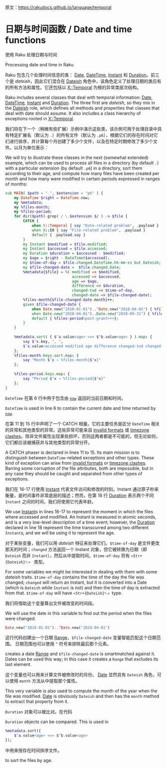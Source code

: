 原文：https://rakudocs.github.io/language/temporal

# 日期与时间函数 / Date and time functions

使用 Raku 处理日期与时间

Processing date and time in Raku

Raku 包含几个处理时间信息的类： [Date](https://rakudocs.github.io/type/Date), [DateTime](https://rakudocs.github.io/type/DateTime), [Instant](https://rakudocs.github.io/type/Instant) 和 [Duration](https://rakudocs.github.io/type/Duration)。前三个是 *dateish*，因此它们混合在 [Dateish](https://rakudocs.github.io/type/Dateish) 角色中，该角色定义了处理日期的类应有的所有方法和属性。它还包括以 [X::Temporal](https://rakudocs.github.io/type/X::Temporal) 为根的异常类层次结构。

Raku includes several classes that deal with temporal information: [Date](https://rakudocs.github.io/type/Date), [DateTime](https://rakudocs.github.io/type/DateTime), [Instant](https://rakudocs.github.io/type/Instant) and [Duration](https://rakudocs.github.io/type/Duration). The three first are *dateish*, so they mix in the [Dateish](https://rakudocs.github.io/type/Dateish) role, which defines all methods and properties that classes that deal with date should assume. It also includes a class hierarchy of exceptions rooted in [X::Temporal](https://rakudocs.github.io/type/X::Temporal).

我们将在下一个（稍微有些扩展）示例中演示这些类，该示例可用于处理目录中具有特定扩展名（默认为 `.`）的所有文件（默认为 `.p6`），根据它们的存在时间对它们进行排序，并计算每个月创建了多少个文件，以及在特定时期修改了多少个文件。以月为单位表示：

We will try to illustrate these classes in the next (somewhat extended) example, which can be used to process all files in a directory (by default `.`) with a particular extension (by default `.p6`) in a directory, sort them according to their age, and compute how many files have been created per month and how many were modified in certain periods expressed in ranges of months:

```Raku
sub MAIN( $path = ".", $extension = "p6" ) {
    my DateTime $right = DateTime.now;
    my %metadata;
    my %files-month;
    my %files-period;
    for dir($path).grep( / \.$extension $/ ) -> $file {
        CATCH {
            when X::Temporal { say "Date-related problem", .payload }
            when X::IO { say "File-related problem", .payload }
            default { .payload.say }
        }
        my Instant $modified = $file.modified;
        my Instant $accessed = $file.accessed;
        my Duration $duration = $accessed - $modified;
        my $age = $right - DateTime($accessed);
        my $time-of-day = $file.changed.DateTime.hh-mm-ss but Dateish;
        my $file-changed-date =  $file.changed.Date;
        %metadata{$file} = %( modified => $modified,
                              accessed => $accessed,
                              age => $age,
                              difference => $duration,
                              changed-tod => $time-of-day,
                              changed-date => $file-changed-date);
        %files-month{$file-changed-date.month}++;
        given $file-changed-date {
            when Date.new("2018-01-01")..^Date.new("2018-04-01") { %files-period<pre-grant>++}
            when Date.new("2018-04-01")..Date.new("2018-05-31") { %files-period<grant>++}
            default { %files-period<post-grant>++};
        }
    }
 
    %metadata.sort( { $^a.value<age> <=> $^b.value<age> } ).map: {
        say $^x.key, ", ",
        $^x.value<accessed modified age difference changed-tod changed-date>.join(", ");
    };
    %files-month.keys.sort.map: {
        say "Month $^x → %files-month{$^x}"
    };
 
    %files-period.keys.map: {
        say "Period $^x → %files-period{$^x}"
    };
}
```

`DateTime` 在第 6 行中用于包含由 [`now`](https://rakudocs.github.io/routine/now) 返回的当前日期和时间。

`DateTime` is used in line 6 to contain the current date and time returned by [`now`](https://rakudocs.github.io/routine/now).

在第 11 到 15 行中声明了一个 CATCH 相量。它的主要任务是区分 `DateTime` 相关的异常和其他类型的异常。这些异常可能来自 [invalid formats](https://rakudocs.github.io/type/X::Temporal::InvalidFormat) 或 [timezone clashes](https://rakudocs.github.io/type/X::DateTime::TimezoneClash)。除非文件属性出现某些损坏，否则这两者都是不可能的，但无论如何，它们都应该被捕获并与其他类型的异常分开。

A CATCH phaser is declared in lines 11 to 15. Its main mission is to distinguish between `DateTime`-related exceptions and other types. These kind of exception can arise from [invalid formats](https://rakudocs.github.io/type/X::Temporal::InvalidFormat) or [timezone clashes](https://rakudocs.github.io/type/X::DateTime::TimezoneClash). Barring some corruption of the file attributes, both are impossible, but in any case they should be caught and separated from other types of exceptions.

我们在 16-17 行使用 [Instant](https://rakudocs.github.io/type/Instant) 代表文件访问和修改的时刻。Instant 通过原子秒来衡量，是时间事件非常底层的描述；然而，在第 18 行 [Duration](https://rakudocs.github.io/type/Duration) 表示两个不同 `Instant` 之间的时间，我们将使用它代表年龄。

We use [Instant](https://rakudocs.github.io/type/Instant)s in lines 16-17 to represent the moment in which the files where accessed and modified. An Instant is measured in atomic seconds, and is a very low-level description of a time event; however, the [Duration](https://rakudocs.github.io/type/Duration) declared in line 18 represent the time transcurred among two different `Instant`s, and we will be using it to represent the age.

对于某些变量，我们可以用 *dateish* 特征来处理它们。`$time-of-day` 是文件更改那天的时间；`changed` 方法返回一个 Instant 对象，但它被转换为日期（即 `Dateish` 而非 `Instant`），然后从中提取时间。`$time-of-day` 将有 `«Str+{Dateish}␤» ` 类型。

For some variables we might be interested in dealing with them with some *dateish* traits. `$time-of-day` contains the time of the day the file was changed; `changed` will return an Instant, but it is converted into a Date (which is `Dateish` while `Instant` is not) and then the time of day is extracted from that. `$time-of-day` will have `«Str+{Dateish}␤» `type.

我们将借助这个变量算出文件被改变的时间段。

We will use the date in this variable to find out the period when the files were changed.

```Raku
Date.new("2018-01-01")..^Date.new("2018-04-01")
```

这行代码创建出一个日期 [Range](https://rakudocs.github.io/type/Range)，`$file-changed-date` 变量智能匹配这个日期范围。 日期范围也可以使用 `^` 符号来排除最后那个元素。

creates a date [Range](https://rakudocs.github.io/type/Range) and `$file-changed-date` is smartmatched against it. Dates can be used this way; in this case it creates a `Range` that excludes its last element.

这个变量也可以用来计算文件被修改时的月份。 [Date](https://rakudocs.github.io/type/Date) 显然具有 `Dateish` 角色，可以使用 `month` 方法从中提取那个属性。

This very variable is also used to compute the month of the year when the file was modified. [Date](https://rakudocs.github.io/type/Date) is obviously `Dateish` and then has the `month` method to extract that property from it.

`Duration` 对象可以被比对。在代码

`Duration` objects can be compared. This is used in

```Raku
%metadata.sort({
    $^a.value<age> <=> $^b.value<age>
});
```

中用来按存在时间排序文件。

to sort the files by age.